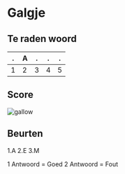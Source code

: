 # Galgje

## Te raden woord

|.|A|.|.|.|
|-|-|-|-|-|
|1|2|3|4|5|

## Score
![gallow](./images/2.png)

## Beurten
1.A 
2.E
3.M

1 Antwoord = Goed
2 Antwoord = Fout